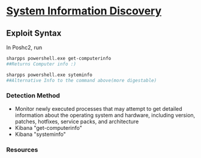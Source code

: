 # [System Information Discovery](https://attack.mitre.org/techniques/T1082/)

## Exploit Syntax
In Poshc2, run
```sh
sharpps powershell.exe get-computerinfo 
##Returns Computer info :)

sharpps powershell.exe syteminfo 
##Alternative Info to the command above(more digestable)
```

### Detection Method
* Monitor newly executed processes that may attempt to get detailed information about the operating system and hardware, including version, patches, hotfixes, service packs, and architecture
* Kibana "get-computerinfo"
* Kibana "systeminfo"

### Resources